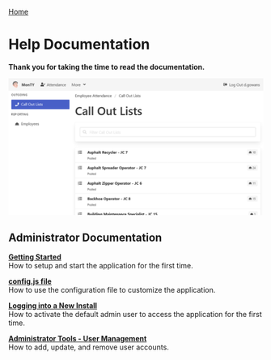 [Home](https://cityssm.github.io/MonTY/)

# Help Documentation

**Thank you for taking the time to read the documentation.**

![Call Out Lists](images/callOutLists.png)

## Administrator Documentation

**[Getting Started](admin-gettingStarted.md)**<br />
How to setup and start the application for the first time.

**[config.js file](admin-configJS.md)**<br />
How to use the configuration file to customize the application.

**[Logging into a New Install](admin-login.md)**<br />
How to activate the default admin user to access the application for the first time.

**[Administrator Tools - User Management](admin-userManagement.md)**<br />
How to add, update, and remove user accounts.
